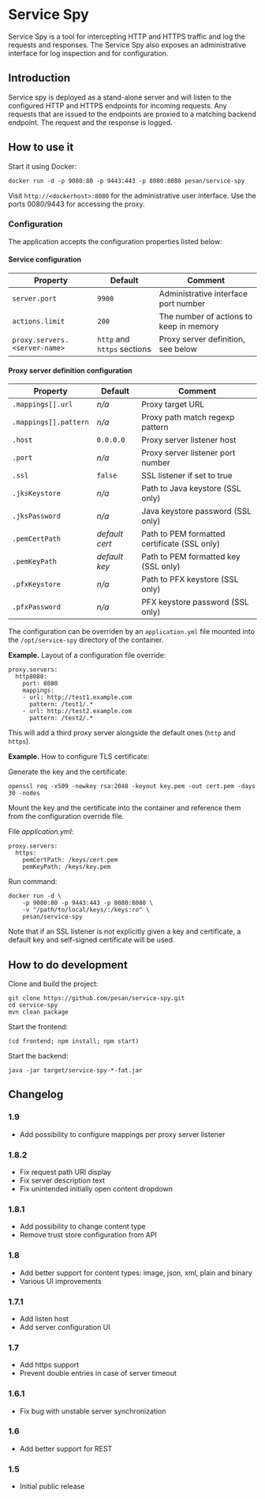 # Service Spy
Service Spy is a tool for intercepting HTTP and HTTPS traffic and log the
requests and responses. The Service Spy also exposes an administrative
interface for log inspection and for configuration.

## Introduction

Service spy is deployed as a stand-alone server and will listen to the
configured HTTP and HTTPS endpoints for incoming requests. Any requests that
are issued to the endpoints are proxied to a matching backend endpoint. The
request and the response is logged.

## How to use it

Start it using Docker:

    docker run -d -p 9080:80 -p 9443:443 -p 8080:8080 pesan/service-spy

Visit `http://<dockerhost>:8080` for the administrative user interface. Use
the ports 0080/9443 for accessing the proxy.

### Configuration

The application accepts the configuration properties listed below:

#### Service configuration

 Property                     | Default                     | Comment
------------------------------|-----------------------------|---------
`server.port`                 | `9900`                      | Administrative interface port number
`actions.limit`               | `200`                       | The number of actions to keep in memory
`proxy.servers.<server-name>` | `http` and `https` sections | Proxy server definition, see below
    
#### Proxy server definition configuration
    
 Property             | Default        | Comment
----------------------|----------------|---------
`.mappings[].url`     | _n/a_          | Proxy target URL
`.mappings[].pattern` | _n/a_          | Proxy path match regexp pattern
`.host`               | `0.0.0.0`      | Proxy server listener host
`.port`               | _n/a_          | Proxy server listener port number
`.ssl`                | `false`        | SSL listener if set to true
`.jksKeystore`        | _n/a_          | Path to Java keystore (SSL only)
`.jksPassword`        | _n/a_          | Java keystore password (SSL only)
`.pemCertPath`        | _default cert_ | Path to PEM formatted certificate (SSL only)
`.pemKeyPath`         | _default key_  | Path to PEM formatted key (SSL only)
`.pfxKeystore`        | _n/a_          | Path to PFX keystore (SSL only)
`.pfxPassword`        | _n/a_          | PFX keystore password (SSL only)
    

The configuration can be overriden by an `application.yml` file mounted into the `/opt/service-spy` directory
of the container.

**Example.** Layout of a configuration file override:

    proxy.servers:
      http8080:
        port: 8080
        mappings:
        - url: http://test1.example.com
          pattern: /test1/.*
        - url: http://test2.example.com
          pattern: /test2/.*

This will add a third proxy server alongside the default ones (`http` and `https`).

**Example.** How to configure TLS certificate:

Generate the key and the certificate:

    openssl req -x509 -newkey rsa:2048 -keyout key.pem -out cert.pem -days 30 -nodes

Mount the key and the certificate into the container and reference them from
the configuration override file.

File *application.yml*:

    proxy.servers:
      https:
        pemCertPath: /keys/cert.pem
        pemKeyPath: /keys/key.pem

Run command:

    docker run -d \
        -p 9080:80 -p 9443:443 -p 8080:8080 \
        -v "/path/to/local/keys/:/keys:ro" \
        pesan/service-spy

Note that if an SSL listener is not explicitly given a key and certificate, a default key
and self-signed certificate will be used.

## How to do development

Clone and build the project:

    git clone https://github.com/pesan/service-spy.git
    cd service-spy
    mvn clean package

Start the frontend:

    (cd frontend; npm install; npm start)

Start the backend:

    java -jar target/service-spy-*-fat.jar

## Changelog

### 1.9
 - Add possibility to configure mappings per proxy server listener

### 1.8.2
 - Fix request path URI display
 - Fix server description text
 - Fix unintended initially open content dropdown

### 1.8.1
 - Add possibility to change content type
 - Remove trust store configuration from API

### 1.8
 - Add better support for content types: image, json, xml, plain and binary
 - Various UI improvements

### 1.7.1
 - Add listen host
 - Add server configuration UI

### 1.7
 - Add https support
 - Prevent double entries in case of server timeout

### 1.6.1
 - Fix bug with unstable server synchronization

### 1.6
 - Add better support for REST

### 1.5
 - Initial public release